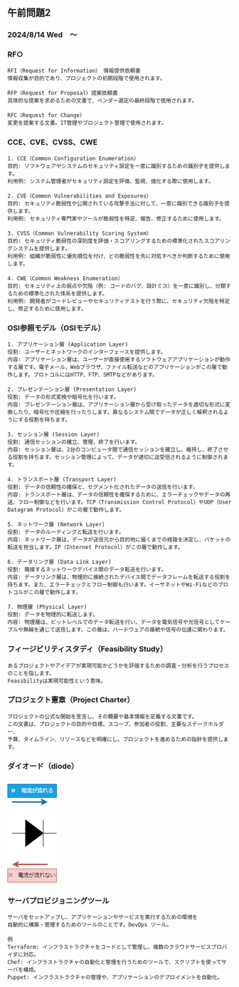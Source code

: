 ## 午前問題2

### 2024/8/14 Wed　～　

### RF○

    RFI（Request for Information）　情報提供依頼書
    情報収集が目的であり、プロジェクトの初期段階で使用されます。

    RFP（Request for Proposal）提案依頼書
    具体的な提案を求めるための文書で、ベンダー選定の最終段階で使用されます。

    RFC（Request for Change）
    変更を提案する文書。IT管理やプロジェクト管理で使用されます。

### CCE、CVE、CVSS、CWE

    1. CCE（Common Configuration Enumeration）
    目的: ソフトウェアやシステムのセキュリティ設定を一意に識別するための識別子を提供します。
    利用例: システム管理者がセキュリティ設定を評価、監視、強化する際に使用します。

    2. CVE（Common Vulnerabilities and Exposures）
    目的: セキュリティ脆弱性や公開されている攻撃手法に対して、一意に識別できる識別子を提供します。
    利用例: セキュリティ専門家やツールが脆弱性を特定、報告、修正するために使用します。

    3. CVSS（Common Vulnerability Scoring System）
    目的: セキュリティ脆弱性の深刻度を評価・スコアリングするための標準化されたスコアリングシステムを提供します。
    利用例: 組織が脆弱性に優先順位を付け、どの脆弱性を先に対処すべきか判断するために使用します。

    4. CWE（Common Weakness Enumeration）
    目的: セキュリティ上の弱点や欠陥（例: コードのバグ、設計ミス）を一意に識別し、分類するための標準化された体系を提供します。
    利用例: 開発者がコードレビューやセキュリティテストを行う際に、セキュリティ欠陥を特定し、修正するために使用します。

### OSI参照モデル（OSIモデル）

    1. アプリケーション層 (Application Layer)
    役割: ユーザーとネットワークのインターフェースを提供します。
    内容: アプリケーション層は、ユーザーが直接使用するソフトウェアアプリケーションが動作する層です。電子メール、Webブラウザ、ファイル転送などのアプリケーションがこの層で動作します。プロトコルにはHTTP、FTP、SMTPなどがあります。

    2. プレゼンテーション層 (Presentation Layer)
    役割: データの形式変換や暗号化を行います。
    内容: プレゼンテーション層は、アプリケーション層から受け取ったデータを適切な形式に変換したり、暗号化や圧縮を行ったりします。異なるシステム間でデータが正しく解釈されるようにする役割を持ちます。

    3. セッション層 (Session Layer)
    役割: 通信セッションの確立、管理、終了を行います。
    内容: セッション層は、2台のコンピュータ間で通信セッションを確立し、維持し、終了させる役割を持ちます。セッション管理によって、データが適切に送受信されるように制御されます。

    4. トランスポート層 (Transport Layer)
    役割: データの信頼性の確保と、セグメント化されたデータの送信を行います。
    内容: トランスポート層は、データの信頼性を確保するために、エラーチェックやデータの再送、フロー制御などを行います。TCP（Transmission Control Protocol）やUDP（User Datagram Protocol）がこの層で動作します。

    5. ネットワーク層 (Network Layer)
    役割: データのルーティングと転送を行います。
    内容: ネットワーク層は、データが送信元から目的地に届くまでの経路を決定し、パケットの転送を担当します。IP（Internet Protocol）がこの層で動作します。

    6. データリンク層 (Data Link Layer)
    役割: 隣接するネットワークデバイス間のデータ転送を行います。
    内容: データリンク層は、物理的に接続されたデバイス間でデータフレームを転送する役割を持ちます。また、エラーチェックとフロー制御も行います。イーサネットやWi-Fiなどのプロトコルがこの層で動作します。

    7. 物理層 (Physical Layer)
    役割: データを物理的に転送します。
    内容: 物理層は、ビットレベルでのデータ転送を行い、データを電気信号や光信号としてケーブルや無線を通じて送信します。この層は、ハードウェアの接続や信号の伝達に関わります。

### フィージビリティスタディ（Feasibility Study）

    あるプロジェクトやアイデアが実現可能かどうかを評価するための調査・分析を行うプロセスのことを指します。
    Feasibilityは実現可能性という意味。

### プロジェクト憲章（Project Charter）

    プロジェクトの公式な開始を宣言し、その概要や基本情報を定義する文書です。
    この文書は、プロジェクトの目的や目標、スコープ、参加者の役割、主要なステークホルダー、
    予算、タイムライン、リソースなどを明確にし、プロジェクトを進めるための指針を提供します。

### ダイオード（diode）

## ![diode.drawio.png](/応用情報/R5春/diode.drawio.png "diode.drawio.png")

### サーバプロビジョニングツール

    サーバをセットアップし、アプリケーションやサービスを実行するための環境を
    自動的に構築・管理するためのツールのことです。DevOps ツール。

    例　
    Terraform: インフラストラクチャをコードとして管理し、複数のクラウドサービスプロバイダに対応。
    Chef: インフラストラクチャの自動化と管理を行うためのツールで、スクリプトを使ってサーバを構成。
    Puppet: インフラストラクチャの管理や、アプリケーションのデプロイメントを自動化。
